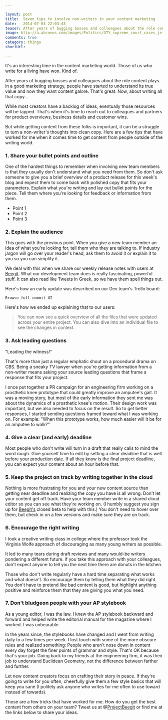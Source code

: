 ```yaml
---

layout: post
title:  Seven tips to involve non-writers in your content marketing
date:   2014-07-03 22:03:45
teaser: After years of bugging bosses and colleagues about the role content plays in a good marketing strategy, the writers have won. Kind of. People have started to understand its true value and now they want content galore. But while most creators have a backlog of ideas, eventually those resources will be tapped. That's when it's time to reach out to colleagues and partners for product overviews, business details and customer wins. But turning a non-writer's thoughts into clean copy can be tough. Here are a few tips for getting content from people outside of the writing world.  
image: http://a.abcnews.com/images/Politics/GTY_supreme_court_cases_jef_131003_16x9_992.jpg
comments: true
category: things
shortUrl: 

---
```


It's an interesting time in the content marketing world. Those of us who write for a living have won. Kind of. 

After years of bugging bosses and colleagues about the role content plays in a good marketing strategy, people have started to understand its true value and now they want content galore. That's great. Now, about writing all that copy... 

While most creators have a backlog of ideas, eventually those resources will be tapped. That's when it's time to reach out to colleagues and partners for product overviews, business details and customer wins. 

But while getting content from these folks is important, it can be a struggle to turn a non-writer's thoughts into clean copy. Here are a few tips that have worked for me when it comes time to get content from people outside of the writing world. 

### 1. Share your bullet points and outline

One of the hardest things to remember when involving new team members is that they usually don't understand what you need from them. So don't ask someone to give you a brief overview of a product release for this week's blog and expect them to come back with polished copy that fits your parameters. Explain what you're writing and lay out bullet points for the piece. Tell them where you're looking for feedback or information from them.

* Point 1
* Point 2
* Point 3

### 2. Explain the audience 

This goes with the previous point. When you give a new team member an idea of what you're looking for, tell them who they are talking to. If industry jargon will go over your reader's head, ask them to avoid it or explain it to you so you can simplify it. 

We deal with this when we share our weekly release notes with users at [Beegit](https://beegit.com). What our development team does is really fascinating, powerful stuff. It can also read like Tweets in Greek, so we have them spell things out. 

Here's how an early update was described on our Dev team's Trello board: 

```Browse full commit UI```

Here's how we ended up explaining that to our users: 

> You can now see a quick overview of all the files that were updated across your entire project. You can also dive into an individual file to see the changes in context. 

### 3. Ask leading questions 

"Leading the witness!" 

That's more than just a regular emphatic shout on a procedural drama on CBS. Being a sneaky TV lawyer when you're getting information from a non-writer means asking your source leading questions that frame a response that fits your project. 

I once put together a PR campaign for an engineering firm working on a prosthetic knee prototype that could greatly improve an amputee's gait. It was a moving story, but most of the early information they sent me was about the dynamics of a prosthetic knee's motion. Their design work was important, but we also needed to focus on the result. So to get better responses, I started sending questions framed toward what I was working on. For example: "When this prototype works, how much easier will it be for an amputee to walk?" 

### 4. Give a clear (and early) deadline

Most people who don't write will turn in a draft that really calls to mind the word rough. Give yourself time to edit by setting a clear deadline that is well before your production date. If all they know is the final project deadline, you can expect your content about an hour before that.

### 5. Keep the project on track by writing together in the cloud

Nothing is more frustrating for you and your new content source than getting near deadline and realizing the copy you have is all wrong. Don't let your content get off track. Have your team member write in a shared cloud editor so you can see what they're working on. (I humbly suggest you sign up for [Beegit's](https://beegit.com) closed beta to help with this.) You don't need to hover over them, but check in on a few versions and make sure they are on track. 

### 6. Encourage the right writing 

I took a creative writing class in college where the professor took the Virginia Wolfe approach of discouraging as many young writers as possible.

It led to many tears during draft reviews and many would-be writers pondering a different future. If you take this approach with your colleagues, don't expect anyone to tell you the next time there are donuts in the kitchen. 

Those who don't write regularly have a hard time separating what works and what doesn't. So encourage them by telling them what they did right. You don't have to pretend like bad content is good, but highlight anything positive and reinforce them that they are giving you what you need. 

### 7. Don't bludgeon people with your AP stylebook 

As a young editor, I was the law. I knew the AP stylebook backward and forward and helped write the editorial manual for the magazine where I worked. I was unbearable. 

In the years since, the stylebooks have changed and I went from writing daily to a few times per week. I lost touch with some of the more obscure rules and realized something: People who aren't nose down in content every day forget the finer points of grammar and style. That's OK because that's your job. Going back to my friends at the engineering firm, it was their job to understand Euclidean Geometry, not the difference between farther and further. 

Let new content creators focus on crafting their story in peace. If they're going to write for you often, cheerfully give them a few style basics that will keep you sane (I politely ask anyone who writes for me often to use toward instead of towards). 

Those are a few tricks that have worked for me. How do you get the best content from others on your team? Tweet us at @[ProjectBeegit](https://twitter.com/ProjectBeegit) or find me at the links below to share your ideas. 
